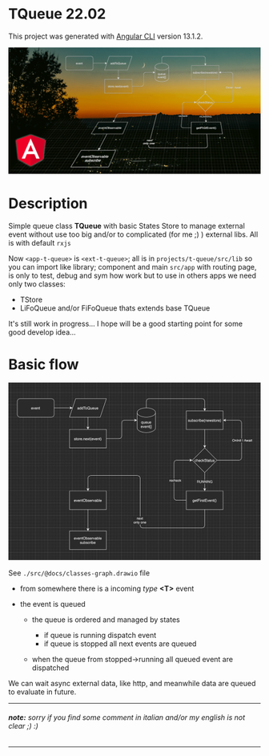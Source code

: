 # TQueue 22.02

This project was generated with [Angular CLI](https://github.com/angular/angular-cli) version 13.1.2.

![T-Queue 22.02](./src/@docs/t-queue.png "T-Queue")

# Description

Simple queue class **TQueue** with basic States Store to manage external event without use too big and/or to complicated (for me ;) ) external libs.
All is with default ``rxjs``

Now ``<app-t-queue>`` is ``<ext-t-queue>``; all is in ``projects/t-queue/src/lib`` so you can import like library; component and main ``src/app``  with routing page, is only to test, debug and sym how work
but to use in others apps we need only two classes:

- TStore<T>
- LiFoQueue<T> and/or FiFoQueue<T> thats extends base TQueue<T>

It's still work in progress... I hope will be a good starting point for some good develop idea...

# Basic flow

![T-Queue flow](./src/@docs/t-queue-flow.png "T-Queue flow")

See ``./src/@docs/classes-graph.drawio`` file

- from somewhere there is a incoming  *type* **\<T\>** event
- the event is queued

    - the queue is ordered and managed by states

        - if queue is running dispatch event
        - if queue is stopped all next events are queued

    - when the queue from stopped->running all queued event are dispatched

We can wait async external data, like http, and meanwhile data are queued to evaluate in future.

--- 
###### **note:** sorry if you find some comment in italian and/or my english is not clear  ;) :)
---
